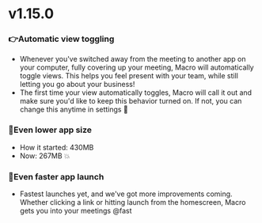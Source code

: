 # v1.15.0

### 👉Automatic view toggling
- Whenever you've switched away from the meeting to another app on your computer, fully covering up your meeting, Macro will automatically toggle views. This helps you feel present with your team, while still letting you go about your business!
- The first time your view automatically toggles, Macro will call it out and make sure you'd like to keep this behavior turned on. If not, you can change this anytime in settings 🖤

### 🔻Even lower app size
- How it started: 430MB
- Now: 267MB 💥

### 🐎Even faster app launch
- Fastest launches yet, and we've got more improvements coming. Whether clicking a link or hitting  launch from the homescreen, Macro gets you into your meetings @fast
